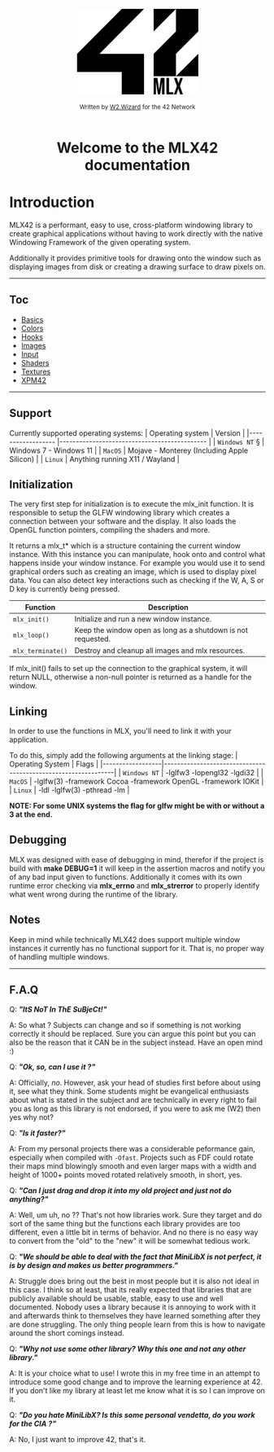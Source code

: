 <!----------------------------------------------------------------------------
Copyright @ 2021-2022 Codam Coding College. All rights reserved.
See copyright and license notice in the root project for more information.
----------------------------------------------------------------------------->

</br>
<div align="center">
  <img src="./assets/logo.png" alt="42MLX_Logo">
</div>
<div align="center" style="margin-top: 8px;">
  <sub>Written by <a href="https://portfolio.w2wizard.dev/">W2.Wizard</a> for the 42 Network</sub>
</div>
</br>

<div align="center">
    <h1>Welcome to the MLX42 documentation</h1>
</div>

# Introduction

MLX42 is a performant, easy to use, cross-platform windowing library to create
graphical applications without having to work directly with the native Windowing 
Framework of the given operating system.

Additionally it provides primitive tools for drawing onto the window such as
displaying images from disk or creating a drawing surface to draw pixels on.

---

## Toc

* [Basics](./Basics.md)
* [Colors](./Colors.md)
* [Hooks](./Hooks.md)
* [Images](./Images.md)
* [Input](./Input.md)
* [Shaders](./Shaders.md)
* [Textures](./Textures.md)
* [XPM42](./XPM42.md)

---

## Support

Currently supported operating systems:
| Operating system 	| Version                                     	|
|------------------	|---------------------------------------------	|
| `Windows NT`  §    | Windows 7 - Windows 11                      	|
| `MacOS`           | Mojave - Monterey (Including Apple Silicon) 	|
| `Linux`           | Anything running X11 / Wayland              	|

## Initialization

The very first step for initialization is to execute the mlx_init function.
It is responsible to setup the GLFW windowing library which 
creates a connection between your software and the display. It also loads the 
OpenGL function pointers, compiling the shaders and more.

It returns a mlx_t* which is a structure containing the current window instance.
With this instance you can manipulate, hook onto and control what happens inside 
your window instance. For example you would use it to send graphical orders such as 
creating an image, which is used to display pixel data. You can also detect key
interactions such as checking if the W, A, S or D key is currently being pressed.

| Function          | Description                                                  |
|-------------------|--------------------------------------------------------------|
| `mlx_init()`      | Initialize and run a new window instance.                    |
| `mlx_loop()`      | Keep the window open as long as a shutdown is not requested. |
| `mlx_terminate()` | Destroy and cleanup all images and mlx resources.            |

If mlx_init() fails to set up the connection to the graphical system, it will
return NULL, otherwise a non-null pointer is returned as a handle for the window.

## Linking

In order to use the functions in MLX, you'll need to link it with your application.

To do this, simply add the following arguments at the linking stage:
| Operating System | Flags                                                         |
|------------------|---------------------------------------------------------------|
| `Windows NT`     | -lglfw3 -lopengl32 -lgdi32                                    |
| `MacOS`          | -lglfw(3) -framework Cocoa -framework OpenGL -framework IOKit |
| `Linux`          | -ldl -lglfw(3) -pthread -lm                                   |

**NOTE: For some UNIX systems the flag for glfw might be with or without a 3 at the end.**

## Debugging

MLX was designed with ease of debugging in mind, therefor if the project is build with
**make DEBUG=1** it will keep in the assertion macros and notify you of any bad input 
given to functions. Additionally it comes with its own runtime error checking via
**mlx_errno** and **mlx_strerror** to properly identify what went wrong during the runtime 
of the library.

## Notes

Keep in mind while technically MLX42
does support multiple window instances it currently has no functional support for
it. That is, no proper way of handling multiple windows.

---

## F.A.Q

Q: **_"ItS NoT In ThE SuBjeCt!"_**

A: So what ? Subjects can change and so if something is not working correctly it should be replaced. Sure you can argue this point but you can also be the reason that it CAN be in the subject instead. Have an open mind :)

Q: **_"Ok, so, can I use it ?"_**

A: Officially, _no_. However, ask your head of studies first before about using it, see what they think. Some students might be evangelical enthusiasts about what is stated in the subject and are technically in every right to fail you as long as this library is not endorsed, if you were to ask me (W2) then yes why not?

Q: **_"Is it faster?"_**

A: From my personal projects there was a considerable peformance gain, especially when compiled with `-Ofast`. Projects such as FDF could rotate their maps mind blowingly smooth and even larger maps with a width and height of 1000+ points moved rotated relatively smooth, in short, yes.

Q: **_"Can I just drag and drop it into my old project and just not do anything?"_**

A: Well, um uh, no ?? That's not how libraries work. Sure they target and do sort of the same thing but the functions each library provides are too different, even a little bit in terms of behavior. And no there is no easy way to convert from the "old" to the "new" it will be somewhat tedious work.

Q: **_"We should be able to deal with the fact that MiniLibX is not perfect, it is by design and makes us better programmers."_**

A: Struggle does bring out the best in most people but it is also not ideal in this case. I think so at least, that its really expected that libraries that are publicly available should be usable, stable, easy to use and well documented. Nobody uses a library because it is annoying to work with it and afterwards think to themselves they have learned something after they are done struggling. The only thing people learn from this is how to navigate around the short comings instead.

Q: **_"Why not use some other library? Why this one and not any other library."_**

A: It is your choice what to use! I wrote this in my free time in an attempt to introduce some good change and to improve the learning experience at 42. If you don't like my library at least let me know what it is so I can improve on it.

Q: **_"Do you hate MiniLibX? Is this some personal vendetta, do you work for the CIA ?"_**

A: No, I just want to improve 42, that's it.
